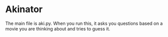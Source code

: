 # Akinator

The main file is aki.py. When you run this, it asks you questions based on a movie you are thinking about and tries to guess it.
